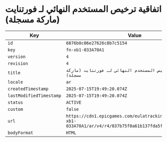 # اتفاقية ترخيص المستخدم النهائي لـ فورتنايت (ماركة مسجلة)

| Key | Value |
| --- | ----- |
| `id` | `6876b0c06e27626c8b7c5154` |
| `key` | `fn-xb1-033A70A1` |
| `version` | `4` |
| `revision` | `4` |
| `title` | `اتفاقية ترخيص المستخدم النهائي لـ فورتنايت (ماركة مسجلة)` |
| `locale` | `ar` |
| `createdTimestamp` | `2025-07-15T19:49:20.074Z` |
| `lastModifiedTimestamp` | `2025-07-15T19:49:20.074Z` |
| `status` | `ACTIVE` |
| `custom` | `false` |
| `url` | `https://cdn1.epicgames.com/eulatracking-download/fn-xb1-033A70A1/ar/v4/r4/037b75f0a61b137fda5f20a0d716382b.pdf` |
| `bodyFormat` | `HTML` |
